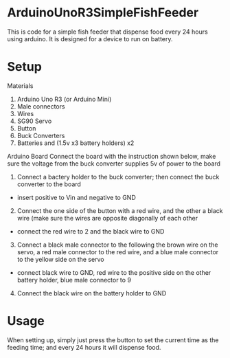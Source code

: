 # ArduinoUnoR3SimpleFishFeeder
This is code for a simple fish feeder that dispense food every 24 hours using arduino. It is designed for a device to run on battery.

# Setup
Materials
1) Arduino Uno R3 (or Arduino Mini)
2) Male connectors
3) Wires
4) SG90 Servo
5) Button
6) Buck Converters
7) Batteries and (1.5v x3 battery holders) x2

Arduino Board
Connect the board with the instruction shown below, make sure the voltage from the buck converter supplies 5v of power to the board
1) Connect a bactery holder to the buck converter; then connect the buck converter to the board
  - insert positive to Vin and negative to GND
2) Connect the one side of the button with a red wire, and the other a black wire (make sure the wires are opposite diagonally of each other
  - connect the red wire to 2 and the black wire to GND
3) Connect a black male connector to the following the brown wire on the servo, a red male connector to the red wire, and a blue male connector to the yellow side on the servo
  - connect black wire to GND, red wire to the positive side on the other battery holder, blue male connector to 9
4) Connect the black wire on the battery holder to GND

# Usage
When setting up, simply just press the button to set the current time as the feeding time; and every 24 hours it will dispense food.




